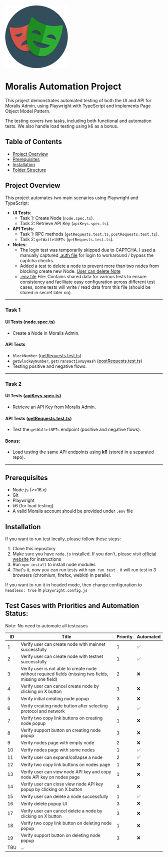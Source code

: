 ![alt text](./playwright-logo.png)

# Moralis Automation Project

This project demonstrates automated testing of both the UI and API for Moralis Admin, using Playwright with TypeScript
and implements Page Object Model Pattern.

The testing covers two tasks, including both functional and automation tests. We also handle load testing using k6 as a
bonus.

## Table of Contents

- [Project Overview](#project-overview)
- [Prerequisites](#prerequisites)
- [Installation](#installation)
- [Folder Structure](#folder-structure)

## Project Overview

This project automates two main scenarios using Playwright and TypeScript:

- **UI Tests**:
    - Task 1: Create Node (`node.spec.ts`).
    - Task 2: Retrieve API Key (`apiKeys.spec.ts`).
- **API Tests**:
    - Task 1: RPC methods (`getRequests.test.ts`, `postRequests.test.ts`).
    - Task 2: `getWalletNFTs` (`getRequests.test.ts`).
- **Notes**:
    - The login test was temporarily skipped due to CAPTCHA. I used a manually
      captured [.auth file](./playwright/.auth/user.json) for login to workaround / bypass the captcha checks.
    - Added a test to delete a node to prevent more than two nodes from blocking create new
      Node. [User can delete Note](./tests-e2e/node.spec.ts)
    - [.env file](.env) File: Contains shared data for various tests to ensure consistency and facilitate easy
      configuration across different test cases, some tests will write / read data from this file (should be stored in
      secret later on).

---
### Task 1

#### UI Tests ([node.spec.ts](./tests-e2e/node.spec.ts))

- Create a Node in Moralis Admin.

#### API Tests

- `blockNumber` ([getRequests.test.ts](./tests-api/getRequests.test.ts))
- `getBlockByNumber`, `getTransactionByHash` ([postRequests.test.ts](./tests-api/postRequests.test.ts))
- Testing positive and negative flows.

---

### Task 2

#### UI Tests ([apiKeys.spec.ts](./tests-e2e/apiKeys.spec.ts))

- Retrieve an API Key from Moralis Admin.

#### API Tests ([getRequests.test.ts](./tests-api/getRequests.test.ts))

- Test the `getWalletNFTs` endpoint (positive and negative flows).

#### Bonus:

- Load testing the same API endpoints using **k6** (stored in a separated repo).

---

## Prerequisites

- Node.js (>=16.x)
- Git
- Playwright
- k6 (for load testing)
- A valid Moralis account should be provided under `.env` file

## Installation

If you want to run test locally, please follow these steps:

1. Clone this repository
2. Make sure you have `node.js` installed. If you don't, please
   visit [official website](https://nodejs.org/en/download/) for instructions
3. Run `npm install` to install node modules
4. That's it, now you can run tests with `npm run test` - it will run test in 3 browsers (chromium, firefox, webkit) in
   parallel.

If you want to run it in headed mode, then change configuration to `headless: true` in `playwright.config.js`

## Test Cases with Priorities and Automation Status:

Note: No need to automate all testcases

| ID  | Title                                                                                                  | Priority | Automated |
|-----|--------------------------------------------------------------------------------------------------------|----------|-----------|
| 1   | Verify user can create node with mainnet successfully                                                  | 1        | ✅         |
| 2   | Verify user can create node with testnet successfully                                                  | 1        | ✅         |
| 3   | Verify user is not able to create node without required fields (missing two fields, missing one field) | 2        | ❌         |
| 4   | Verify user can cancel create node by clicking on X button                                             | 3        | ❌         |
| 5   | Verify initial creating node popup                                                                     | 3        | ❌         |
| 6   | Verify creating node button after selecting protocol and network                                       | 2        | ✅         |
| 7   | Verify two copy link buttons on creating node popup                                                    | 1        | ❌         |
| 8   | Verify support button on creating node popup                                                           | 3        | ❌         |
| 9   | Verify nodes page with empty node                                                                      | 2        | ❌         |
| 10  | Verify nodes page with some nodes                                                                      | 1        | ✅         |
| 11  | Verify user can expand/collapse a node                                                                 | 2        | ✅         |
| 12  | Verify two copy link buttons on nodes page                                                             | 1        | ❌         |
| 13  | Verify user can view node API key and copy node API key on nodes page                                  | 1        | ❌         |
| 14  | Verify user can close view node API key popup by clicking on X button                                  | 3        | ❌         |
| 15  | Verify user can delete a node successfully                                                             | 1        | ✅         |
| 16  | Verify delete popup UI                                                                                 | 3        | ❌         |
| 17  | Verify user can cancel delete a node by clicking on X button                                           | 3        | ❌         |
| 18  | Verify two copy link button on deleting node popup                                                     | 1        | ❌         |
| 19  | Verify support button on deleting node popup                                                           | 3        | ❌         |
| TBU | ...                                                                                                    |          |           |
